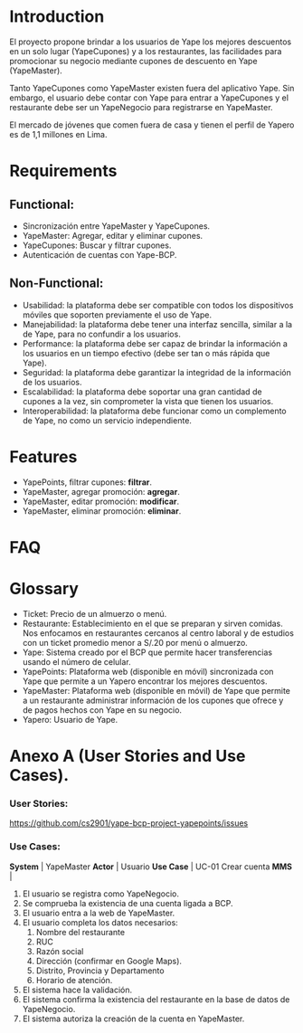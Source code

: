 # Introduction

El proyecto propone brindar a los usuarios de Yape los mejores descuentos en un solo lugar (YapeCupones) y a los restaurantes, las facilidades para promocionar su negocio mediante cupones de descuento en Yape (YapeMaster).

Tanto YapeCupones como YapeMaster existen fuera del aplicativo Yape. Sin embargo, el usuario debe contar con Yape para entrar a YapeCupones y el restaurante debe ser un YapeNegocio para registrarse en YapeMaster.

El mercado de jóvenes que comen fuera de casa y tienen el perfil de Yapero es de 1,1 millones en Lima. 

# Requirements
## Functional:
* Sincronización entre YapeMaster y YapeCupones.
* YapeMaster: Agregar, editar y eliminar cupones.
* YapeCupones: Buscar y filtrar cupones.
* Autenticación de cuentas con Yape-BCP.
## Non-Functional:
* Usabilidad: la plataforma debe ser compatible con todos los dispositivos móviles que soporten previamente el uso de Yape.
* Manejabilidad: la plataforma debe tener una interfaz sencilla, similar a la de Yape, para no confundir a los usuarios.
* Performance: la plataforma debe ser capaz de brindar la información a los usuarios en un tiempo efectivo (debe ser tan o más rápida que Yape).
* Seguridad: la plataforma debe garantizar la integridad de la información de los usuarios.
* Escalabilidad: la plataforma debe soportar una gran cantidad de cupones a la vez, sin comprometer la vista que tienen los usuarios.
* Interoperabilidad: la plataforma debe funcionar como un complemento de Yape, no como un servicio independiente.

# Features
* YapePoints, filtrar cupones: **filtrar**.
* YapeMaster, agregar promoción: **agregar**.
* YapeMaster, editar promoción: **modificar**.
* YapeMaster, eliminar promoción: **eliminar**.

# FAQ


# Glossary
* Ticket: Precio de un almuerzo o menú.
* Restaurante: Establecimiento en el que se preparan y sirven comidas. Nos enfocamos en restaurantes cercanos al centro laboral y de estudios con un ticket promedio menor a S/.20 por menú o almuerzo.
* Yape: Sistema creado por el BCP que permite hacer transferencias usando el número de celular.
* YapePoints: Plataforma web (disponible en móvil) sincronizada con Yape que permite a un Yapero encontrar los mejores descuentos.
* YapeMaster: Plataforma web (disponible en móvil) de Yape que permite a un restaurante administrar información de los cupones que ofrece y de pagos hechos con Yape en su negocio.
* Yapero: Usuario de Yape.

# Anexo A (User Stories and Use Cases).
### User Stories:
https://github.com/cs2901/yape-bcp-project-yapepoints/issues

### Use Cases:

**System** | YapeMaster
**Actor** | Usuario
**Use Case** | UC-01 Crear cuenta
**MMS** |
1. El usuario se registra como YapeNegocio.
1. Se comprueba la existencia de una cuenta ligada a BCP.
1. El usuario entra a la web de YapeMaster. 
1. El usuario completa los datos necesarios: 
    1. Nombre del restaurante
    1. RUC
    1. Razón social
    1. Dirección (confirmar en Google Maps).
    1. Distrito, Provincia y Departamento
    1. Horario de atención.
1. El sistema hace la validación.
1. El sistema confirma la existencia del restaurante en la base de datos de YapeNegocio.
1. El sistema autoriza la creación de la cuenta en YapeMaster.


